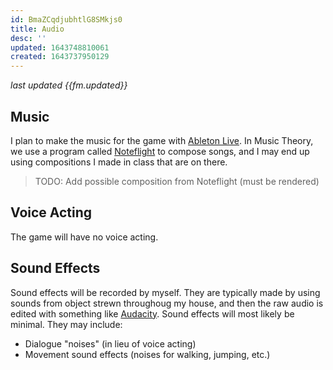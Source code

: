 ```yaml
---
id: BmaZCqdjubhtlG8SMkjs0
title: Audio
desc: ''
updated: 1643748810061
created: 1643737950129
---
```

*last updated {{fm.updated}}*

## Music
I plan to make the music for the game with [Ableton Live](https://www.ableton.com/en/live/). In Music Theory, we use a program called [Noteflight](https://www.noteflight.com/) to compose songs, and I may end up using compositions I made in class that are on there.

> TODO: Add possible composition from Noteflight (must be rendered)

## Voice Acting
The game will have no voice acting.

## Sound Effects
Sound effects will be recorded by myself. They are typically made by using sounds from object strewn throughoug my house, and then the raw audio is edited with something like [Audacity](https://www.audacityteam.org/). Sound effects will most likely be minimal. They may include:
- Dialogue "noises" (in lieu of voice acting)
- Movement sound effects (noises for walking, jumping, etc.)